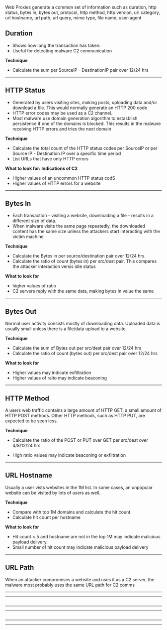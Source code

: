Web Proxies generate a common set of information such as duration, http status, bytes in, bytes out, protocol, http method, http version, url category, url hostname, url path, url query, mime type, file name, user-agent

## Duration

- Shows how long the transaction has taken.
- Useful for detecting malware C2 communication

**Technique**
- Calculate the sum per SourceIP - DestinationIP pair over 12/24 hrs


----------------------------------------------------------------------

## HTTP Status 

- Generated by users visiting sites, making posts, uploading data and/or download a file. This would normally generate an HTTP 200 code
- HTTP error codes may be used as a C2 channel.
- Most malware use domain generation algorithm to estasblish persistence if one of the domains is blocked. This results in the malware receiving HTTP errors and tries the next domain

**Technique**

- Calculate the total count of the HTTP status codes per SourceIP or per Source IP - Destination IP over a specific time period
- List URLs that have only HTTP errors

**What to look for: Indications of C2**
- Higher values of an uncommon HTTP status codS
- Higher values of HTTP errors for a website
----------------------------------------------------------------------


## Bytes In

- Each transaction - visiting a website, downloading a file - results in a different size of data. 
- When malware visits the same page repeatedly, the downloaded content has the same size unless the attackers start interacting with the victim machine

**Technique**

- Calculate the Bytes in per source/destination pair over 12/24 hrs. 
- Calculate the ratio of count (bytes in) per src/dest pair. This compares the attacker interaction versis idle status

**What to look for**

- higher values of ratio
- C2 servers reply with the same data, making bytes in value the same

----------------------------------------------------------------------


## Bytes Out

Normal user activity consists mostly of downloading data. Uploaded data is usually small unless there is a file/data upload to a website.

**Technique**

- Calculate the sum of Bytes out per src/dest pair over 12/24 hrs
- Calculate the ratio of count (bytes out) per src/dest pair over 12/24 hrs

**What to look for**
- Higher values may indicate exfiltration
- Higher values of raito may indicate beaconing

----------------------------------------------------------------------


## HTTP Method

A users web traffic contains a large amount of HTTP GET, a small amount of HTTP POST methods. Other HTTP methods, such as HTTP PUT, are expected to be seen less.

**Technique**

- Calculate the ratio of the POST or PUT over GET per src/dest over 4/8/12/24 hrs

- High ratio values may indicate beaconing or exfiltration

----------------------------------------------------------------------



## URL Hostname

Usually a user vists websites in the 1M list. In some cases, an unpopular website can be visited by lots of users as well.

**Technique**
- Compare with top 1M domains and calculate the hit count.
- Calculate hit count per hostname

**What to look for**
- Hit count < 5 and hostname are not in the top 1M may indicate malicious payload delivery.
- Small number of hit count may indicate malicious payload delivery


----------------------------------------------------------------------


## URL Path

When an attacker compromises a website and uses it as a C2 server, the malware most probably uses the same URL path for C2 comms

****

----------------------------------------------------------------------


## 

****

----------------------------------------------------------------------


## 

****

----------------------------------------------------------------------
